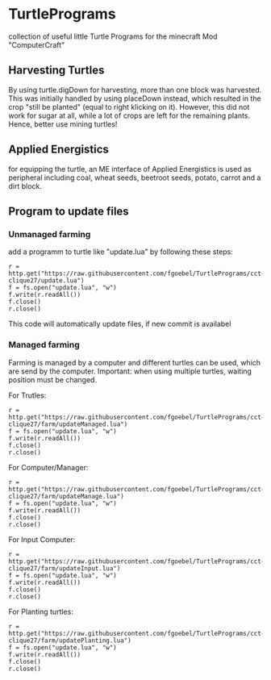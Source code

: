 # TurtlePrograms
collection of useful little Turtle Programs for the minecraft Mod "ComputerCraft"

## Harvesting Turtles
By using turtle.digDown for harvesting, more than one block was harvested. 
This was initially handled by using placeDown instead, which resulted in the crop "still be planted" (equal to right klicking on it).
However, this did not work for sugar at all, while a lot of crops are left for the remaining plants. 
Hence, better use mining turtles!

## Applied Energistics
for equipping the turtle, an ME interface of Applied Energistics is used as peripheral including coal, wheat seeds, beetroot seeds, potato, carrot and a dirt block.

## Program to update files
### Unmanaged farming
add a programm to turtle like "update.lua" by following these steps:
``` 
r = http.get("https://raw.githubusercontent.com/fgoebel/TurtlePrograms/cct-clique27/update.lua")
f = fs.open("update.lua", "w")
f.write(r.readAll())
f.close()
r.close()
```
This code will automatically update files, if new commit is availabel

### Managed farming
Farming is managed by a computer and different turtles can be used, which are send by the computer. Important: when using multiple turtles, waiting position must be changed.

For Trutles:
``` 
r = http.get("https://raw.githubusercontent.com/fgoebel/TurtlePrograms/cct-clique27/farm/updateManaged.lua")
f = fs.open("update.lua", "w")
f.write(r.readAll())
f.close()
r.close()
```
For Computer/Manager:
``` 
r = http.get("https://raw.githubusercontent.com/fgoebel/TurtlePrograms/cct-clique27/farm/updateManage.lua")
f = fs.open("update.lua", "w")
f.write(r.readAll())
f.close()
r.close()
```
For Input Computer:
``` 
r = http.get("https://raw.githubusercontent.com/fgoebel/TurtlePrograms/cct-clique27/farm/updateInput.lua")
f = fs.open("update.lua", "w")
f.write(r.readAll())
f.close()
r.close()
```
For Planting turtles:
``` 
r = http.get("https://raw.githubusercontent.com/fgoebel/TurtlePrograms/cct-clique27/farm/updatePlanting.lua")
f = fs.open("update.lua", "w")
f.write(r.readAll())
f.close()
r.close()
```
